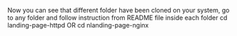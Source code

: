 Now you can see that different folder have been cloned on your system, go to any folder and follow instruction from README file inside each folder
cd landing-page-httpd OR cd nlanding-page-nginx